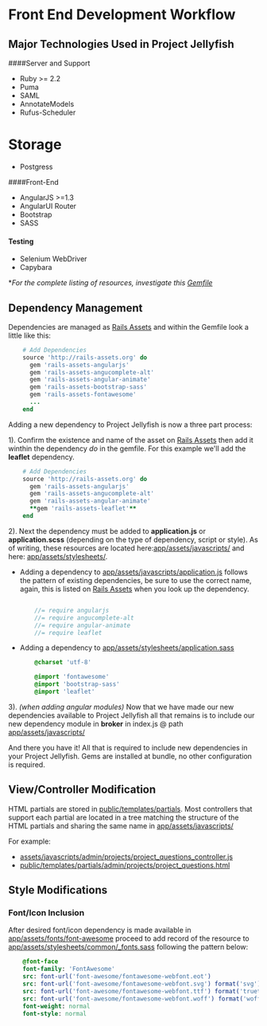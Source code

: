# Front End Development Workflow

## Major Technologies Used in Project Jellyfish
####Server and Support
* Ruby >= 2.2
* Puma
* SAML
* AnnotateModels
* Rufus-Scheduler
# Storage
* Postgress

####Front-End
* AngularJS >=1.3
* AngularUI Router
* Bootstrap
* SASS

#### Testing
* Selenium WebDriver
* Capybara

*_For the complete listing of resources, investigate this [Gemfile](https://github.com/projectjellyfish/api/blob/master/Gemfile)_



## Dependency Management
Dependencies are managed as [Rails Assets](https://rails-assets.org) and within the Gemfile look a little like this:

```ruby
    # Add Dependencies
    source 'http://rails-assets.org' do
      gem 'rails-assets-angularjs'
      gem 'rails-assets-angucomplete-alt'
      gem 'rails-assets-angular-animate'
      gem 'rails-assets-bootstrap-sass'
      gem 'rails-assets-fontawesome'
      ...
    end
```


Adding a new dependency to Project Jellyfish is now a three part process:

1). Confirm the existence and name of the asset on [Rails Assets](https://rails-assets.org) then add it winthin the dependency _do_ in the gemfile.  For this example we'll add the **leaflet** dependency.
```ruby
    # Add Dependencies
    source 'http://rails-assets.org' do
      gem 'rails-assets-angularjs'
      gem 'rails-assets-angucomplete-alt'
      gem 'rails-assets-angular-animate'
      **gem 'rails-assets-leaflet'**
    end
```


2). Next the dependency must be added to **application.js** or **application.scss** (depending on the type of dependency, script or style).  As of writing, these resources are located here:[app/assets/javascripts/](https://github.com/projectjellyfish/api/blob/master/app/assets/javascripts/application.js) and here: [app/assets/stylesheets/](https://github.com/projectjellyfish/api/blob/master/app/assets/stylesheets/application.sass).

* Adding a dependency to [app/assets/javascripts/application.js](https://github.com/projectjellyfish/api/blob/master/app/assets/javascripts/application.js) follows the pattern of existing dependencies, be sure to use the correct name, again, this is listed on [Rails Assets](https://rails-assets.org) when you look up the dependency.
    ```javascript

        //= require angularjs
        //= require angucomplete-alt
        //= require angular-animate
        //= require leaflet
    ```
* Adding a dependency to [app/assets/stylesheets/application.sass](https://github.com/projectjellyfish/api/blob/master/app/assets/stylesheets/application.sass)
    ```sass
        @charset 'utf-8'

        @import 'fontawesome'
        @import 'bootstrap-sass'
        @import 'leaflet'
    ````


3). _(when adding angular modules)_ Now that we have made our new dependencies available to Project Jellyfish all that remains is to include our new dependency module in **broker** in index.js @ path [app/assets/javascripts/](https://github.com/projectjellyfish/api/blob/master/app/assets/javascripts/index.js)

And there you have it! All that is required to include new dependencies in your Project Jellyfish.  Gems are installed at bundle, no other configuration is required.


## View/Controller Modification
HTML partials are stored in [public/templates/partials](https://github.com/projectjellyfish/api/tree/master/public/templates/partials).  Most controllers that support each partial are located in a tree matching the structure of the HTML partials and sharing the same name in [app/assets/javascripts/](https://github.com/projectjellyfish/api/tree/master/app/assets/javascripts)

For example:
* [assets/javascripts/admin/projects/project_questions_controller.js](https://github.com/projectjellyfish/api/blob/master/app/assets/javascripts/admin/projects/project_questions_controller.js)
* [public/templates/partials/admin/projects/project_questions.html](https://github.com/projectjellyfish/api/blob/master/public/templates/partials/admin/projects/project_questions.html)



## Style Modifications

### Font/Icon Inclusion
After desired font/icon dependency is made available in [app/assets/fonts/font-awesome](https://github.com/projectjellyfish/api/tree/master/app/assets/fonts/font-awesome) proceed to add record of the resource to [app/assets/stylesheets/common/_fonts.sass](https://github.com/projectjellyfish/api/blob/master/app/assets/stylesheets/common/_fonts.sass) following the pattern below:
```sass
    @font-face
    font-family: 'FontAwesome'
    src: font-url('font-awesome/fontawesome-webfont.eot')
    src: font-url('font-awesome/fontawesome-webfont.svg') format('svg')
    src: font-url('font-awesome/fontawesome-webfont.ttf') format('truetype')
    src: font-url('font-awesome/fontawesome-webfont.woff') format('woff')
    font-weight: normal
    font-style: normal
```
